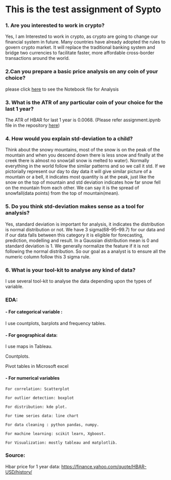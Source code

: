 # This is the test assignment of Sypto

### 1. Are you interested to work in crypto?


Yes, I am Interested to work in crypto, as crypto are going to change our financial
system in future. Many countries have already adopted the rules to govern crypto
market. It will replace the traditional banking system and bridge two currencies to
facilitate faster, more affordable cross-border transactions around the world.

### 2.Can you prepare a basic price analysis on any coin of your choice?

please click [here](https://github.com/android16-rj/test-assignment-sypto/blob/main/assignment.ipynb) to see the Notebook file for Analysis

### 3. What is the ATR of any particular coin of your choice for the last 1 year?

The ATR of HBAR for last 1 year is 0.0068.
(Please refer assignment.ipynb file in the repository [here](https://github.com/android16-rj/test-assignment-sypto/blob/main/assignment.ipynb))

### 4. How would you explain std-deviation to a child?

Think about the snowy mountains, most of the snow is on the peak of the mountain
and when you descend down there is less snow and finally at the creek there is
almost no snow(all snow is melted to water).
Normally everything in the world follow the similar patterns and so we call it std. If
we pictorially represent our day to day data it will give similar picture of a mountain
or a bell, it indicates most quantity is at the peak, just like the snow on the top of
mountain and std deviation indicates how far snow fell on the mountain from each
other. We can say it is the spread of snowfall(data points) from the top of
mountain(mean).

### 5. Do you think std-deviation makes sense as a tool for analysis?

Yes, standard deviation is important for analysis, it indicates the distribution is
normal distribution or not. We have 3 sigma(68–95–99.7) for our data and if our data
falls between this category it is eligible for forecasting, prediction, modelling and
result.
In a Gaussian distribution mean is 0 and standard deviation is 1. We generally
normalize the feature if it is not following the normal distribution. So our goal as a
analyst is to ensure all the numeric column follow this 3 sigma rule.

### 6. What is your tool-kit to analyse any kind of data?

I use several tool-kit to analyse the data depending upon the types of variable.
### EDA:

#### - For categorical variable :

I use countplots, barplots and frequency tables.

#### - For geographical data:

I use maps in Tableau.

Countplots.

Pivot tables in Microsoft excel

#### - For numerical variables

    For correlation: Scatterplot

    For outlier detection: boxplot

    For distribution: kde plot.

    For time series data: line chart

    For data cleaning : python pandas, numpy.

    For machine learning: scikit learn, Xgboost.

    For Visualization: mostly tableau and matplotlib.

### Source:

Hbar price for 1 year data:
https://finance.yahoo.com/quote/HBAR-USD/history/

